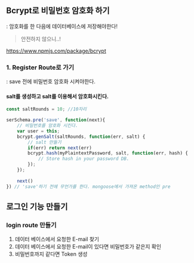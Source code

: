 ## Bcrypt로 비밀번호 암호화 하기
: 암호화를 한 다음에 데이터베이스에 저장해야한다!
> 안전하지 않으니..!

https://www.npmjs.com/package/bcrypt
### 1. Register Route로 가기
: save 전에 비밀번호 암호화 시켜야한다.
#### salt를 생성하고 salt를 이용해서 암호화시킨다.
``` js
const saltRounds = 10; //10자리

serSchema.pre('save', function(next){
    // 비밀번호를 암호화 시킨다.
    var user = this; 
    bcrypt.genSalt(saltRounds, function(err, salt) {
        // salt 만들기
        if(err) return next(err)
        bcrypt.hash(myPlaintextPassword, salt, function(err, hash) {
            // Store hash in your password DB.
        });
    });
    
    next()
}) // 'save'하기 전에 무언가를 한다. mongoose에서 가져온 method인 pre
```

## 로그인 기능 만들기
### login route 만들기
1. 데이터 베이스에서 요청한 E-mail 찾기
2. 데이터 베이스에서 요청한 E-mail이 있다면 비밀번호가 같은지 확인
3. 비밀번호까지 같다면 Token 생성

